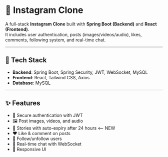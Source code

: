 # 📸 Instagram Clone  

A full-stack **Instagram Clone** built with **Spring Boot (Backend)** and **React (Frontend)**.  
It includes user authentication, posts (images/videos/audio), likes, comments, following system, and real-time chat.  

---

## 🚀 Tech Stack
- **Backend**: Spring Boot, Spring Security, JWT, WebSocket, MySQL  
- **Frontend**: React, Tailwind CSS, Axios  
- **Database**: MySQL  

---

## ✨ Features
- 🔑 Secure authentication with JWT  
- 🖼️ Post images, videos, and audio  
- 📖 Stories with auto-expiry after 24 hours   <-- NEW
- ❤️ Like & comment on posts  
- 👥 Follow/unfollow users  
- 💬 Real-time chat with WebSocket  
- 📱 Responsive UI  

